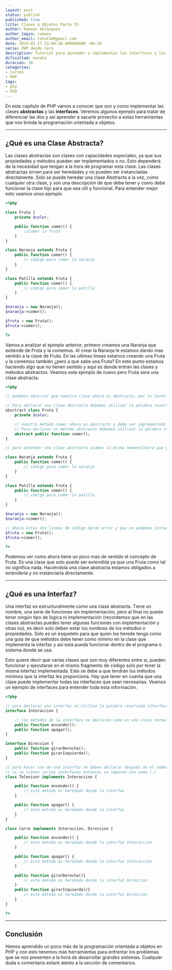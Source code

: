 ```yaml
---
layout: post
status: publish
published: true
title: Clases & Objetos Parte IV
author: Ramses Velasquez
author_login: ramses
author_email: cotufa9@gmail.com
date: 2014-01-17 12:04:30.000000000 -04:30
serie: PHP desde Cero
description: Tutorial para aprender a implementar las interfaces y las clases abstractas
dificultad: novato
duracion: 20
categories:
- Cursos
- PHP
tags:
- php
- POO
---
```

<p>En este capítulo de PHP vamos a conocer que son y como implementar las clases <strong>abstractas</strong> y las <strong>interfaces</strong>. Veremos algunos ejemplo para tratar de diferenciar las dos y así aprender a sacarle  provecho a estas herramientas que nos brinda la programación orientada a objetos.</p>

<hr />

<h2>¿Qué es una Clase Abstracta?</h2>

<p>Las clases abstractas son clases con capacidades especiales, ya que sus propiedades y métodos pueden ser implementados o no. Esto dependerá de la necesidad que tengan a la hora de programar esta clase. Las clases abstractas sirven para ser heredades y no pueden ser instanciadas directamente. Solo se puede heredar una clase Abstracta a la vez, como cualquier otra clase, y son una descripción de que debe tener y como debe funcionar la clase hijo para que sea util y funcional. Para entender mejor esto veamos unos ejemplo</p>

```php
<?php

class Fruta {
    private $color;

    public function comer() {
        //Comer la fruta
    }
}

class Naranja extends Fruta {
    public function comer() {
        // código para comer la naranja
    }
}

class Patilla extends Fruta {
    public function comer() {
        // código para comer la patilla
    }
}

$naranja = new Naranja();
$naranja->comer();

$fruta = new Fruta();
$fruta->comer();

?>
```


<p>Vamos a analizar el ejemplo anterior, primero creamos una Naranja que extiende de Fruta y la comemos. Al crear la Naranja le estamos dando mas sentido a la clase de Fruta. En las ultimas lineas estamos creando una Fruta y la comemos también ¿pero a que sabe una Fruta? En este punto estamos haciendo algo que no tienen sentido y aquí es donde entran las clases y métodos abstractos. Veamos este ejemplo de nuevo pero Fruta sera una clase abstracta.</p>

```php
<?php

// podemos observar que nuestra clase ahora es abstracta, por lo tanto podrá tener métodos y propiedades abstractos y no podrá ser instanciada directamente

// Para declarar una clase abstracta debemos utilizar la palabra reservada abstract antes de la declaración de la clase
absctract class Fruta {
    private $color;

    // nuestro método comer ahora es abstracto y debe ser implementado por la clase que herede Fruta
    // Para declarar un método abstracto debemos utilizar la palabra reservada abstract antes de la declaración normal del método y en vez de utilizar llaves para colocar el código utilizamos un punto y coma (;) ya que no vamos a tener código en la función.
    abstract public function comer();
}

// para extender una clase abstracta usamos la misma nomenclatura que para extender una clase normal.

class Naranja extends Fruta {
    public function comer() {
        // código para comer la naranja
    }
}

class Patilla extends Fruta {
    public function comer() {
        // código para comer la patilla
    }
}

$naranja = new Naranja();
$naranja->comer();

// Ahora estas dos lineas de código darán error y que no podemos instanciar una clase Fruta
$fruta = new Fruta();
$fruta->comer();

?>
```


<p>Podemos ver como ahora tiene un poco mas de sentido el concepto de Fruta. Es una clase que solo puede ser extendida ya que una Fruta como tal no significa nada. Haciéndola una clase abstracta estamos obligados a extenderla y no instanciarla directamente.</p>



<hr />

<h2>¿Qué es una Interfaz?</h2>

<p>Una interfaz es estructuralmente como una clase abstracta. Tiene un nombre, una serie de funciones sin implementación, pero al final no puede tener ningún tipo de lógica ni implementación (recordemos que en las clases abstractas puedes tener algunas funciones con implementación y otras no), es decir solo deben estar los nombres de los métodos o propiedades. Solo es un esqueleto para que quien los herede tenga como una guía de que métodos debe tener como mínimo en la clase que implementa la interfaz y así esta pueda funcionar dentro de el programa o sistema donde se usa.</p>

<p>Esto quiere decir que varias clases que son muy diferentes entre si, pueden funcionar y ejecutarse en el mismo fragmento de código solo por tener la misma interfaz implementada. Esto se debe a que tendrán los métodos mínimos que la interfaz les proporciona. Hay que tener en cuenta que una clase puede implementar todas las interfaces que sean necesarias.  Veamos un ejemplo de interfaces para entender toda esta información.</p>

```php
<?php

// para declarar una interfaz se utiliza la palabra reservada interface en vez de la palabra class
interface Interaccion {

    // los métodos de la interface se declaran como en una clase normal pero sin implementación
    public function encender();
    public function apagar();
}

interface Direccion {
    public function girarDerecha();
    public function girarIzquierda();
}

// para hacer uso de una interfaz se deben declarar después de el nombre de la clase y anteponiendo la palabra implements.
// si se tienen varias interfaces entonces se separan con coma (,)
class Televisor implements Interaccion {

    public function encender() {
        // este metodo es heredado desde la interfaz
    }

    public function apagar() {
        // este metodo es heredado desde la interfaz
    }
}

class Carro implements Interaccion, Direccion {

    public function encender() {
        // este metodo es heredado desde la interfaz Interaccion
    }

    public function apagar() {
        // este metodo es heredado desde la interfaz Interaccion
    }

    public function girarDerecha(){
        // este método es heredado desde la interfaz Direccion
    }
    public function girarIzquierda(){
        // este método es heredado desde la interfaz Direccion
    }
}

?>
```


<hr />

<h2>Conclusión</h2>

<p>Hemos aprendido un poco más de la programación orientada a objetos en PHP y con esto tenemos más herramientas para enfrentar los problemas que se nos presenten a la hora de desarrollar grandes sistemas. Cualquier duda o comentario estaré atento a la sección de comentarios.</p>
